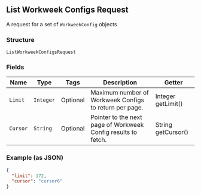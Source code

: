 ## List Workweek Configs Request

A request for a set of `WorkweekConfig` objects

### Structure

`ListWorkweekConfigsRequest`

### Fields

| Name | Type | Tags | Description | Getter |
|  --- | --- | --- | --- | --- |
| `Limit` | `Integer` | Optional | Maximum number of Workweek Configs to return per page. | Integer getLimit() |
| `Cursor` | `String` | Optional | Pointer to the next page of Workweek Config results to fetch. | String getCursor() |

### Example (as JSON)

```json
{
  "limit": 172,
  "cursor": "cursor6"
}
```

